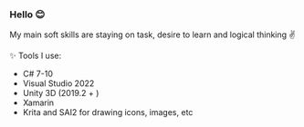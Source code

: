 ### Hello 😊

My main soft skills are staying on task, desire to learn and logical thinking ✌

✨ Tools I use:
- C# 7-10
- Visual Studio 2022
- Unity 3D (2019.2 + )
- Xamarin
- Krita and SAI2 for drawing icons, images, etc

<!--
**attevinon/attevinon** is a ✨ _special_  repository because its `README.md` (this file) appears on your GitHub profile.

Here are some ideas to get you started:

- 🔭 I’m currently working on ...
- 🌱 I’m currently learning ...
- 👯 I’m looking to collaborate on ...
- 🤔 I’m looking for help with ...
- 💬 Ask me about ...
- 📫 How to reach me: ...
-  Pronouns: ...
- ⚡ Fun fact: ...
-->

